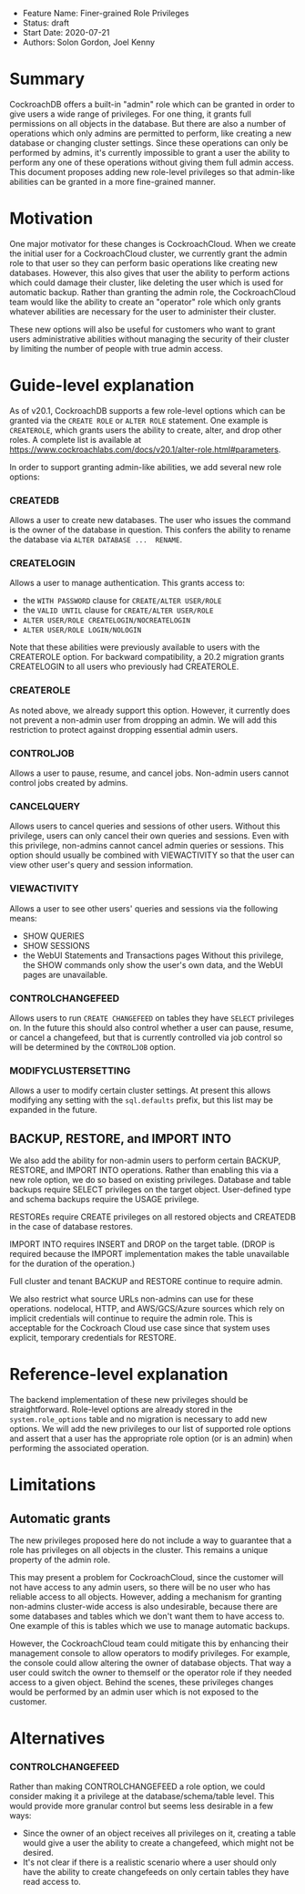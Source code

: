 - Feature Name: Finer-grained Role Privileges
- Status: draft
- Start Date: 2020-07-21
- Authors: Solon Gordon, Joel Kenny

# Summary

CockroachDB offers a built-in "admin" role which can be granted in order to
give users a wide range of privileges. For one thing, it grants full
permissions on all objects in the database. But there are also a number of
operations which only admins are permitted to perform, like creating a new
database or changing cluster settings. Since these operations can only be
performed by admins, it's currently impossible to grant a user the ability to
perform any one of these operations without giving them full admin access. This
document proposes adding new role-level privileges so that admin-like abilities
can be granted in a more fine-grained manner.

# Motivation

One major motivator for these changes is CockroachCloud. When we create the
initial user for a CockroachCloud cluster, we currently grant the admin role
to that user so they can perform basic operations like creating new databases.
However, this also gives that user the ability to perform actions which could
damage their cluster, like deleting the user which is used for automatic
backup. Rather than granting the admin role, the CockroachCloud team would like
the ability to create an "operator" role which only grants whatever abilities
are necessary for the user to administer their cluster.

These new options will also be useful for customers who want to grant users
administrative abilities without managing the security of their cluster by
limiting the number of people with true admin access.

# Guide-level explanation

As of v20.1, CockroachDB supports a few role-level options which can be granted
via the `CREATE ROLE` or `ALTER ROLE` statement. One example is `CREATEROLE`,
which grants users the ability to create, alter, and drop other roles. A
complete list is available at
https://www.cockroachlabs.com/docs/v20.1/alter-role.html#parameters.

In order to support granting admin-like abilities, we add several new role
options:

### CREATEDB
Allows a user to create new databases. The user who issues the command is the
owner of the database in question. This confers the ability to rename the
database via `ALTER DATABASE ...  RENAME`.

### CREATELOGIN
Allows a user to manage authentication. This grants access to:
* the `WITH PASSWORD` clause for `CREATE/ALTER USER/ROLE`
* the `VALID UNTIL` clause for `CREATE/ALTER USER/ROLE`
* `ALTER USER/ROLE CREATELOGIN/NOCREATELOGIN`
* `ALTER USER/ROLE LOGIN/NOLOGIN`

Note that these abilities were previously available to users with the
CREATEROLE option. For backward compatibility, a 20.2 migration grants
CREATELOGIN to all users who previously had CREATEROLE.

### CREATEROLE
As noted above, we already support this option. However, it currently does not
prevent a non-admin user from dropping an admin. We will add this restriction
to protect against dropping essential admin users.

### CONTROLJOB
Allows a user to pause, resume, and cancel jobs. Non-admin users cannot control
jobs created by admins.

### CANCELQUERY
Allows users to cancel queries and sessions of other users. Without this
privilege, users can only cancel their own queries and sessions. Even with this
privilege, non-admins cannot cancel admin queries or sessions. This option
should usually be combined with VIEWACTIVITY so that the user can view other
user's query and session information.

### VIEWACTIVITY
Allows a user to see other users' queries and sessions via the following means:
- SHOW QUERIES
- SHOW SESSIONS
- the WebUI Statements and Transactions pages
Without this privilege, the SHOW commands only show the user's own data, and the
WebUI pages are unavailable.

### CONTROLCHANGEFEED
Allows users to run `CREATE CHANGEFEED` on tables they have `SELECT` privileges
on. In the future this should also control whether a user can pause, resume, or
cancel a changefeed, but that is currently controlled via job control so will
be determined by the `CONTROLJOB` option.

### MODIFYCLUSTERSETTING
Allows a user to modify certain cluster settings. At present this allows
modifying any setting with the `sql.defaults` prefix, but this list may be
expanded in the future.

## BACKUP, RESTORE, and IMPORT INTO
We also add the ability for non-admin users to perform certain BACKUP, RESTORE,
and IMPORT INTO operations. Rather than enabling this via a new role option, we
do so based on existing privileges. Database and table backups require SELECT
privileges on the target object. User-defined type and schema backups require
the USAGE privilege.

RESTOREs require CREATE privileges on all restored objects and CREATEDB in the
case of database restores.

IMPORT INTO requires INSERT and DROP on the target table. (DROP is required
because the IMPORT implementation makes the table unavailable for the duration
of the operation.)

Full cluster and tenant BACKUP and RESTORE continue to require admin.

We also restrict what source URLs non-admins can use for these operations.
nodelocal, HTTP, and AWS/GCS/Azure sources which rely on implicit credentials
will continue to require the admin role. This is acceptable for the Cockroach
Cloud use case since that system uses explicit, temporary credentials for
RESTORE.

# Reference-level explanation
The backend implementation of these new privileges should be straightforward.
Role-level options are already stored in the `system.role_options` table and no
migration is necessary to add new options. We will add the new privileges to
our list of supported role options and assert that a user has the appropriate
role option (or is an admin) when performing the associated operation.

# Limitations

## Automatic grants
The new privileges proposed here do not include a way to guarantee that a role
has privileges on all objects in the cluster. This remains a unique property of
the admin role.

This may present a problem for CockroachCloud, since the customer will not have
access to any admin users, so there will be no user who has reliable access to
all objects. However, adding a mechanism for granting non-admins cluster-wide
access is also undesirable, because there are some databases and tables which
we don't want them to have access to. One example of this is tables which we
use to manage automatic backups.

However, the CockroachCloud team could mitigate this by enhancing their
management console to allow operators to modify privileges. For example, the
console could allow altering the owner of database objects. That way a user
could switch the owner to themself or the operator role if they needed access
to a given object. Behind the scenes, these privileges changes would be
performed by an admin user which is not exposed to the customer.

# Alternatives

### CONTROLCHANGEFEED
Rather than making CONTROLCHANGEFEED a role option, we could consider making it
a privilege at the database/schema/table level. This would provide more granular
control but seems less desirable in a few ways:
* Since the owner of an object receives all privileges on it, creating a table
  would give a user the ability to create a changefeed, which might not be
  desired.
* It's not clear if there is a realistic scenario where a user should only have
  the ability to create changefeeds on only certain tables they have read
  access to.

